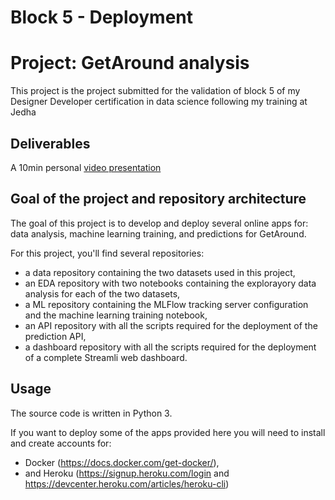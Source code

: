 # Block 5 - Deployment
# Project: GetAround analysis


This project is the project submitted for the validation of block 5 of my Designer Developer certification in data science following my training at Jedha

## Deliverables

A 10min personal [video presentation](https://share.vidyard.com/watch/PiwVqc3zvxWQFksdHREhnd?)

## Goal of the project and repository architecture

The goal of this project is to develop and deploy several online apps for: data analysis, machine learning training, and predictions for GetAround.

For this project, you'll find several repositories:
- a data repository containing the two datasets used in this project,
- an EDA repository with two notebooks containing the explorayory data analysis for each of the two datasets,
- a ML repository containing the MLFlow tracking server configuration and the machine learning training notebook,
- an API repository with all the scripts required for the deployment of the prediction API,
- a dashboard repository with all the scripts required for the deployment of a complete Streamli web dashboard.

## Usage

The source code is written in Python 3.

If you want to deploy some of the apps provided here you will need to install and create accounts for:
- Docker (https://docs.docker.com/get-docker/),
- and Heroku (https://signup.heroku.com/login and https://devcenter.heroku.com/articles/heroku-cli)

